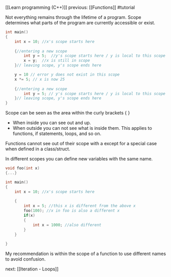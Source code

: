[[Learn programming (C++)]]  previous: [[Functions]]  #tutorial 

Not everything remains through the lifetime of a program. Scope determines what parts of the program are currently accessible or exist.

```c++
int main()
{
	int x = 10; //x's scope starts here
	
	{//entering a new scope
		int y = 5;	//y's scope starts here / y is local to this scope
		x = y;  //x is still in scope
	}// leaving scope, y's scope ends here

	y = 10 // error y does not exist in this scope
	x *= 5; // x is now 25
	
	{//entering a new scope
		int y = 5; // y's scope starts here / y is local to this scope
	}// leaving scope, y's scope ends here
}
```

Scope can be seen as the area within the curly brackets { } 
- When inside you can see out and up.
- When outside you can not see what is inside them.
This applies to functions, if statements, loops, and so on.

Functions cannot see out of their scope with a except for a special case when defined in a class/struct.

In different scopes you can define new variables with the same name.

```c++
void foo(int x)
{...}

int main()
{
	int x = 10; //x's scope starts here
	
	{
		int x = 5; //this x is different from the above x
		foo(100); //x in foo is also a different x
		if(x)
		{
			int x = 1000; //also different
		}
	}
	
}
```
My recommendation is within the scope of a function to use different names to avoid confusion.



next: [[Iteration - Loops]] 